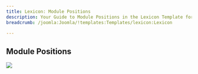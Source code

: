 ```yaml
---
title: Lexicon: Module Positions
description: Your Guide to Module Positions in the Lexicon Template for Joomla
breadcrumb: /joomla:Joomla/!templates:Templates/lexicon:Lexicon

---
```


Module Positions
-----

![][positions]

[positions]: assets/positions.jpg